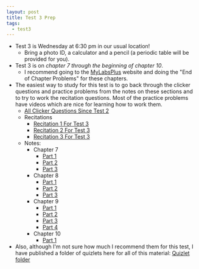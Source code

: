 ```yaml
---
layout: post
title: Test 3 Prep
tags:
  - test3
---
```


+ Test 3 is Wednesday at 6:30 pm in our usual location!   
  + Bring a photo ID, a calculator and a pencil (a periodic table will be provided for you).
+ Test 3 is on *chapter 7 through the beginning of chapter 10*.
  + I recommend going to the [MyLabsPlus](https://secure.ecollege.com/alabama/index.learn?action=welcome) website and doing the "End of Chapter Problems" for these chapters.
+ The easiest way to study for this test is to go back through the clicker questions and practice problems from the notes on these sections and to try to work the recitation questions. Most of the practice problems have videos which are nice for learning how to work them.
  + [All Clicker Questions Since Test 2](https://jmbeach.github.io/CH101-008/2016/11/07/test-3-all-clicker-questions-since-test-2.html)
  + Recitations
    + [Recitation 1 For Test 3](https://jmbeach.github.io/CH101-008/2016/10/15/test-3-recitation-1.html)
    + [Recitation 2 For Test 3](https://jmbeach.github.io/CH101-008/2016/10/24/recitation-week-10-test-3-recitation-2.html)
    + [Recitation 3 For Test 3](https://jmbeach.github.io/CH101-008/2016/11/05/recitation-week-12-3rd-for-test-3.html)
  + Notes:
    + Chapter 7
      + [Part 1](https://jmbeach.github.io/CH101-008/2016/10/10/week-9-day-1-chapter-7-pt-2.html)
      + [Part 2](https://jmbeach.github.io/CH101-008/2016/10/12/week-9-day-2-ch-7-continued.html)
      + [Part 3](https://jmbeach.github.io/CH101-008/2016/10/14/week-9-day-3.html)
    + Chapter 8
      + [Part 1](https://jmbeach.github.io/CH101-008/2016/10/17/week-10-day-1.html)
      + [Part 2](https://jmbeach.github.io/CH101-008/2016/10/19/week-10-day-2.html)
      + [Part 3](https://jmbeach.github.io/CH101-008/2016/10/21/week-10-day-3.html)
    + Chapter 9
      + [Part 1](https://jmbeach.github.io/CH101-008/2016/10/24/week-11-day-1-end-of-ch-8.html)
      + [Part 2](https://jmbeach.github.io/CH101-008/2016/10/26/week-11-day-2.html)
      + [Part 3](https://jmbeach.github.io/CH101-008/2016/10/31/week-12-day-1-ch-9-pt-2.html)
      + [Part 4](https://jmbeach.github.io/CH101-008/2016/11/02/week-12-day-2-ch-9-pt-3.html)
    + Chapter 10
      + [Part 1](https://jmbeach.github.io/CH101-008/2016/11/07/week-13-day-1-ch-10-pt-1.html)
+ Also, although I'm not sure how much I recommend them for this test, I have published a folder of quizlets here for all of this material: [Quizlet folder](https://quizlet.com/Jared_Beach/folders/ch-101-test-3)
